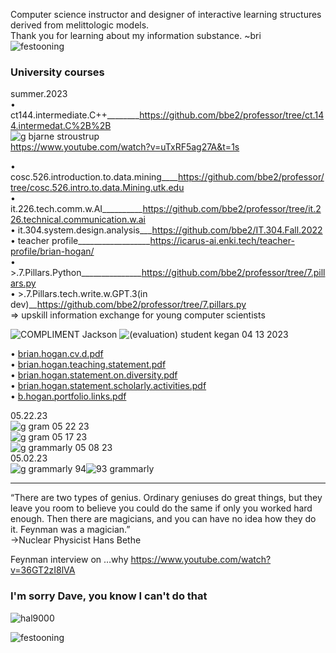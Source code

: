 Computer science instructor and designer of interactive learning structures derived from melittologic models.  
Thank you for learning about my information substance. ~bri  
![festooning](https://user-images.githubusercontent.com/59778456/235022589-fbb23ebb-d35f-4533-b767-491e1414c652.PNG)  

### **University courses**  
summer.2023  
• ct144.intermediate.C++________https://github.com/bbe2/professor/tree/ct.144.intermedat.C%2B%2B  
![g bjarne stroustrup](https://github.com/bbe2/professor/assets/59778456/8b4ddce9-6598-4f4a-b1d4-65291057900a)  
https://www.youtube.com/watch?v=uTxRF5ag27A&t=1s  


• cosc.526.introduction.to.data.mining____https://github.com/bbe2/professor/tree/cosc.526.intro.to.data.Mining.utk.edu  
• it.226.tech.comm.w.AI__________https://github.com/bbe2/professor/tree/it.226.technical.communication.w.ai  
• it.304.system.design.analysis___https://github.com/bbe2/IT.304.Fall.2022  
• teacher profile__________________https://icarus-ai.enki.tech/teacher-profile/brian-hogan/  
• >.7.Pillars.Python_______________https://github.com/bbe2/professor/tree/7.pillars.py  
• >.7.Pillars.tech.write.w.GPT.3(in dev)__https://github.com/bbe2/professor/tree/7.pillars.py  
=> upskill information exchange for young computer scientists  

![COMPLIMENT Jackson](https://github.com/bbe2/professor/assets/59778456/55b15676-2ea6-490f-9bc1-86e85acf230a)
![(evaluation) student kegan 04 13 2023](https://github.com/bbe2/professor/assets/59778456/356cefc6-475e-472f-8b75-e23c5b5b38b9)  

• [brian.hogan.cv.d.pdf](https://github.com/bbe2/professor/files/11502827/brian.hogan.cv.d.pdf)  
• [brian.hogan.teaching.statement.pdf](https://github.com/bbe2/professor/files/11437287/brian.hogan.teaching.statement.pdf)  
• [brian.hogan.statement.on.diversity.pdf](https://github.com/bbe2/professor/files/11437285/brian.hogan.statement.on.diversity.pdf)  
• [brian.hogan.statement.scholarly.activities.pdf](https://github.com/bbe2/professor/files/11502613/brian.hogan.statement.scholarly.activities.pdf)  
• [b.hogan.portfolio.links.pdf](https://github.com/bbe2/professor/files/11502611/b.hogan.portfolio.links.pdf)  


05.22.23  
![g gram 05 22 23](https://github.com/bbe2/professor/assets/59778456/0becb7f8-1233-4133-b659-b55ca7e67208)  
![g gram 05 17 23](https://github.com/bbe2/professor/assets/59778456/46f93955-8512-4340-b844-7114aba34dea)  
![g grammarly 05 08 23](https://github.com/bbe2/professor/assets/59778456/4eeccd40-dc85-4b97-bf6a-b033047f8d39)  
05.02.23  
![g grammarly 94](https://user-images.githubusercontent.com/59778456/235565287-e355ca42-bb45-4417-a30f-dcee45f84bc5.jpg)![93 grammarly](https://user-images.githubusercontent.com/59778456/225014381-d60a46db-2e43-4f31-a58e-6e238bf13e81.PNG)  

----------- 
“There are two types of genius. Ordinary geniuses do great things, but they leave you room to believe you could do the same if only you worked hard enough.  Then there are magicians, and you can have no idea how they do it. Feynman was a magician.”  
->Nuclear Physicist Hans Bethe  

Feynman interview on …why  https://www.youtube.com/watch?v=36GT2zI8lVA   


### I'm sorry Dave, you know I can't do that 
![hal9000](https://user-images.githubusercontent.com/59778456/218209079-232d8f04-bb9a-4843-a6a1-d8cdf25a19fd.png)

![festooning](https://user-images.githubusercontent.com/59778456/235022589-fbb23ebb-d35f-4533-b767-491e1414c652.PNG)  
